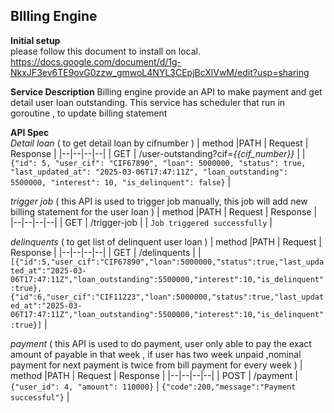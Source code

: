 ## **BIlling Engine**


**Initial setup**  
please follow this document to install on local.  
https://docs.google.com/document/d/1g-NkxJF3ev6TE9ovG0zzw_gmwoL4NYL3CEpjBcXlVwM/edit?usp=sharing 

**Service Description**
Billing engine provide an API to make payment and get detail user loan outstanding. This service has scheduler that run in goroutine , to update billing statement

**API Spec**  
*Detail loan*  ( to get detail loan by cifnumber )
| method |PATH  |  Request | Response |
|--|--|--|--|
| GET | /user-outstanding?cif=*{{cif_number}}* |  | ``` {"id": 5, "user_cif": "CIF67890", "loan": 5000000, "status": true, "last_updated_at": "2025-03-06T17:47:11Z", "loan_outstanding": 5500000, "interest": 10, "is_delinquent": false}```   |  

  
*trigger job* ( this API is used to trigger job manually, this job will add new billing statement for the user loan )
| method |PATH  |  Request | Response |
|--|--|--|--|
| GET | /trigger-job |  | ``` Job triggered successfully ```   |  


*delinquents* ( to get list of delinquent user loan  )
| method |PATH  |  Request | Response |
|--|--|--|--|
| GET | /delinquents |  | ``` [{"id":5,"user_cif":"CIF67890","loan":5000000,"status":true,"last_updated_at":"2025-03-06T17:47:11Z","loan_outstanding":5500000,"interest":10,"is_delinquent":true},{"id":6,"user_cif":"CIF11223","loan":5000000,"status":true,"last_updated_at":"2025-03-06T17:47:11Z","loan_outstanding":5500000,"interest":10,"is_delinquent":true}] ```   |  


*payment* ( this API is used to do payment, user only able to pay the exact amount of payable in that week , if user has two week unpaid ,nominal payment for next payment is twice from bill payment for every week )
| method |PATH  |  Request | Response |
|--|--|--|--|
| POST | /payment | ```{"user_id": 4, "amount": 110000}``` | ``` {"code":200,"message":"Payment successful"} ```   |  



